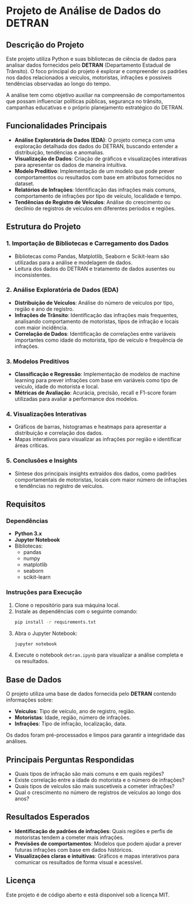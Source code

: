 # Projeto de Análise de Dados do DETRAN

## Descrição do Projeto

Este projeto utiliza Python e suas bibliotecas de ciência de dados para analisar dados fornecidos pelo **DETRAN** (Departamento Estadual de Trânsito). O foco principal do projeto é explorar e compreender os padrões nos dados relacionados a veículos, motoristas, infrações e possíveis tendências observadas ao longo do tempo.

A análise tem como objetivo auxiliar na compreensão de comportamentos que possam influenciar políticas públicas, segurança no trânsito, campanhas educativas e o próprio planejamento estratégico do DETRAN.

## Funcionalidades Principais

- **Análise Exploratória de Dados (EDA)**: O projeto começa com uma exploração detalhada dos dados do DETRAN, buscando entender a distribuição, tendências e anomalias.
- **Visualização de Dados**: Criação de gráficos e visualizações interativas para apresentar os dados de maneira intuitiva.
- **Modelo Preditivo**: Implementação de um modelo que pode prever comportamentos ou resultados com base em atributos fornecidos no dataset.
- **Relatórios de Infrações**: Identificação das infrações mais comuns, comportamento de infrações por tipo de veículo, localidade e tempo.
- **Tendências de Registro de Veículos**: Análise do crescimento ou declínio de registros de veículos em diferentes períodos e regiões.

## Estrutura do Projeto

### 1. **Importação de Bibliotecas e Carregamento dos Dados**
   - Bibliotecas como Pandas, Matplotlib, Seaborn e Scikit-learn são utilizadas para a análise e modelagem de dados.
   - Leitura dos dados do DETRAN e tratamento de dados ausentes ou inconsistentes.

### 2. **Análise Exploratória de Dados (EDA)**
   - **Distribuição de Veículos**: Análise do número de veículos por tipo, região e ano de registro.
   - **Infrações de Trânsito**: Identificação das infrações mais frequentes, analisando comportamento de motoristas, tipos de infração e locais com maior incidência.
   - **Correlação de Dados**: Identificação de correlações entre variáveis importantes como idade do motorista, tipo de veículo e frequência de infrações.

### 3. **Modelos Preditivos**
   - **Classificação e Regressão**: Implementação de modelos de machine learning para prever infrações com base em variáveis como tipo de veículo, idade do motorista e local.
   - **Métricas de Avaliação**: Acurácia, precisão, recall e F1-score foram utilizadas para avaliar a performance dos modelos.

### 4. **Visualizações Interativas**
   - Gráficos de barras, histogramas e heatmaps para apresentar a distribuição e correlação dos dados.
   - Mapas interativos para visualizar as infrações por região e identificar áreas críticas.

### 5. **Conclusões e Insights**
   - Síntese dos principais insights extraídos dos dados, como padrões comportamentais de motoristas, locais com maior número de infrações e tendências no registro de veículos.

## Requisitos

### Dependências
- **Python 3.x**
- **Jupyter Notebook**
- Bibliotecas:
  - pandas
  - numpy
  - matplotlib
  - seaborn
  - scikit-learn

### Instruções para Execução
1. Clone o repositório para sua máquina local.
2. Instale as dependências com o seguinte comando:
   ```bash
   pip install -r requirements.txt
   ```
3. Abra o Jupyter Notebook:
   ```bash
   jupyter notebook
   ```
4. Execute o notebook `detran.ipynb` para visualizar a análise completa e os resultados.

## Base de Dados

O projeto utiliza uma base de dados fornecida pelo **DETRAN** contendo informações sobre:
- **Veículos**: Tipo de veículo, ano de registro, região.
- **Motoristas**: Idade, região, número de infrações.
- **Infrações**: Tipo de infração, localização, data.

Os dados foram pré-processados e limpos para garantir a integridade das análises.

## Principais Perguntas Respondidas

- Quais tipos de infração são mais comuns e em quais regiões?
- Existe correlação entre a idade do motorista e o número de infrações?
- Quais tipos de veículos são mais suscetíveis a cometer infrações?
- Qual o crescimento no número de registros de veículos ao longo dos anos?

## Resultados Esperados

- **Identificação de padrões de infrações**: Quais regiões e perfis de motoristas tendem a cometer mais infrações.
- **Previsões de comportamentos**: Modelos que podem ajudar a prever futuras infrações com base em dados históricos.
- **Visualizações claras e intuitivas**: Gráficos e mapas interativos para comunicar os resultados de forma visual e acessível.

## Licença

Este projeto é de código aberto e está disponível sob a licença MIT.
